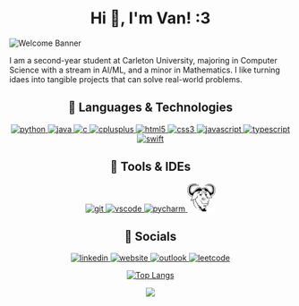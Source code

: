 <div align="center">

# Hi 👋, I'm Van! :3

<div align="left">

<img src="https://readme-typing-svg.herokuapp.com/?lines=Thank+You+for+Visiting!;CS+Student+@+Carleton+University;I+love+coding!" alt="Welcome Banner" style="margin-bottom:-10px;"/>

I am a second-year student at Carleton University, majoring in Computer Science with a stream in AI/ML, and a minor in Mathematics. I like turning idaes into tangible projects that can solve real-world problems.
</div>

## 🥵 Languages & Technologies

<div align="center">
<!-- Python -->
<a href="https://www.python.org/" target="_blank" rel="noreferrer">
  <img src="https://cdn.jsdelivr.net/gh/devicons/devicon/icons/python/python-original.svg" alt="python" width="50" height="50"/>
</a>
<!-- Java -->
<a href="https://www.java.com/" target="_blank" rel="noreferrer">
  <img src="https://cdn.jsdelivr.net/gh/devicons/devicon/icons/java/java-original.svg" alt="java" width="50" height="50"/>
</a>
<!-- C -->
<a href="https://en.wikipedia.org/wiki/C_(programming_language)" target="_blank" rel="noreferrer">
  <img src="https://cdn.jsdelivr.net/gh/devicons/devicon/icons/c/c-original.svg" alt="c" width="50" height="50"/>
</a>
<!-- C++ -->
<a href="https://isocpp.org/" target="_blank" rel="noreferrer">
  <img src="https://cdn.jsdelivr.net/gh/devicons/devicon/icons/cplusplus/cplusplus-original.svg" alt="cplusplus" width="50" height="50"/>
</a>
<!-- HTML5 -->
<a href="https://developer.mozilla.org/en-US/docs/Web/HTML" target="_blank" rel="noreferrer">
  <img src="https://cdn.jsdelivr.net/gh/devicons/devicon/icons/html5/html5-original.svg" alt="html5" width="50" height="50"/>
</a>
<!-- CSS3 -->
<a href="https://developer.mozilla.org/en-US/docs/Web/CSS" target="_blank" rel="noreferrer">
  <img src="https://cdn.jsdelivr.net/gh/devicons/devicon/icons/css3/css3-original.svg" alt="css3" width="50" height="50"/>
</a>
<!-- JavaScript -->
<a href="https://developer.mozilla.org/en-US/docs/Web/JavaScript" target="_blank" rel="noreferrer">
  <img src="https://cdn.jsdelivr.net/gh/devicons/devicon/icons/javascript/javascript-original.svg" alt="javascript" width="50" height="50"/>
</a>
<!-- TypeScript -->
<a href="https://www.typescriptlang.org/" target="_blank" rel="noreferrer">
  <img src="https://cdn.jsdelivr.net/gh/devicons/devicon/icons/typescript/typescript-original.svg" alt="typescript" width="50" height="50"/>
</a>
<!-- Swift -->
<a href="https://swift.org/" target="_blank" rel="noreferrer">
  <img src="https://cdn.jsdelivr.net/gh/devicons/devicon/icons/swift/swift-original.svg" alt="swift" width="50" height="50"/>
</a>
</div>

## 🥶 Tools & IDEs

<p align="center">
<!-- Git -->
<a href="https://git-scm.com/" target="_blank">
  <img src="https://cdn.jsdelivr.net/gh/devicons/devicon/icons/git/git-original.svg" alt="git" width="50" height="50"/>
</a>
<!-- VSCode -->
<a href="https://code.visualstudio.com/" target="_blank">
  <img src="https://cdn.jsdelivr.net/gh/devicons/devicon/icons/vscode/vscode-original.svg" alt="vscode" width="50" height="50"/>
</a>
<!-- PyCharm -->
<a href="https://www.jetbrains.com/pycharm/" target="_blank">
  <img src="https://cdn.jsdelivr.net/gh/devicons/devicon/icons/pycharm/pycharm-original.svg" alt="pycharm" width="50" height="50"/>
</a>
<!-- Makefile -->
<a href="https://www.gnu.org/software/make/manual/make.html" target="_blank">
  <img src="https://raw.githubusercontent.com/VanBaNguyen/VanBaNguyen/main/assets/makefile.jpg" width="50" height="50"/>
</a>
</p>

## 🤝 Socials

<!-- LinkedIn -->
<a href="https://www.linkedin.com/in/VanBaNguyen/" target="_blank">
  <img src="https://cdn.jsdelivr.net/gh/devicons/devicon/icons/linkedin/linkedin-original.svg" alt="linkedin" width="50" height="50"/>
</a>
<!-- Personal Website -->
<a href="https://vannguyen.xyz/" target="_blank">
  <img src="https://img.icons8.com/color/48/000000/domain.png" alt="website" width="50" height="50"/>
</a>
<!-- Email (Outlook) -->
<a href="mailto:vannguyen5@cmail.carleton.ca">
  <img src="https://img.icons8.com/color/48/000000/microsoft-outlook-2019.png" alt="outlook" width="50" height="50"/>
</a>
<!-- LeetCode -->
<a href="https://leetcode.com/VanNgu/" target="_blank">
  <img src="https://cdn.jsdelivr.net/gh/simple-icons/simple-icons/icons/leetcode.svg" alt="leetcode" width="50" height="50"/>
</a>

<!-- Other ;) -->
<div align="center">

[![Top Langs](https://github-readme-stats.vercel.app/api/top-langs/?username=vanbanguyen&layout=donut&theme=dark)](https://github.com/anuraghazra/github-readme-stats)

![](https://komarev.com/ghpvc/?username=vanbanguyen&color=brightgreen)

</div>
</div>

